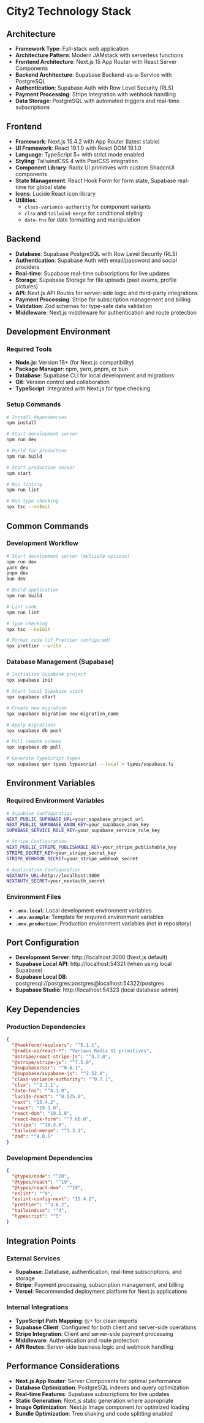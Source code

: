 # City2 Technology Stack

## Architecture
- **Framework Type**: Full-stack web application
- **Architecture Pattern**: Modern JAMstack with serverless functions
- **Frontend Architecture**: Next.js 15 App Router with React Server Components
- **Backend Architecture**: Supabase Backend-as-a-Service with PostgreSQL
- **Authentication**: Supabase Auth with Row Level Security (RLS)
- **Payment Processing**: Stripe integration with webhook handling
- **Data Storage**: PostgreSQL with automated triggers and real-time subscriptions

## Frontend
- **Framework**: Next.js 15.4.2 with App Router (latest stable)
- **UI Framework**: React 19.1.0 with React DOM 19.1.0
- **Language**: TypeScript 5+ with strict mode enabled
- **Styling**: TailwindCSS 4 with PostCSS integration
- **Component Library**: Radix UI primitives with custom ShadcnUI components
- **State Management**: React Hook Form for form state, Supabase real-time for global state
- **Icons**: Lucide React icon library
- **Utilities**: 
  - `class-variance-authority` for component variants
  - `clsx` and `tailwind-merge` for conditional styling
  - `date-fns` for date formatting and manipulation

## Backend
- **Database**: Supabase PostgreSQL with Row Level Security (RLS)
- **Authentication**: Supabase Auth with email/password and social providers
- **Real-time**: Supabase real-time subscriptions for live updates
- **Storage**: Supabase Storage for file uploads (past exams, profile pictures)
- **API**: Next.js API Routes for server-side logic and third-party integrations
- **Payment Processing**: Stripe for subscription management and billing
- **Validation**: Zod schemas for type-safe data validation
- **Middleware**: Next.js middleware for authentication and route protection

## Development Environment

### Required Tools
- **Node.js**: Version 18+ (for Next.js compatibility)
- **Package Manager**: npm, yarn, pnpm, or bun
- **Database**: Supabase CLI for local development and migrations
- **Git**: Version control and collaboration
- **TypeScript**: Integrated with Next.js for type checking

### Setup Commands
```bash
# Install dependencies
npm install

# Start development server
npm run dev

# Build for production
npm run build

# Start production server
npm start

# Run linting
npm run lint

# Run type checking
npx tsc --noEmit
```

## Common Commands

### Development Workflow
```bash
# Start development server (multiple options)
npm run dev
yarn dev
pnpm dev
bun dev

# Build application
npm run build

# Lint code
npm run lint

# Type checking
npx tsc --noEmit

# Format code (if Prettier configured)
npx prettier --write .
```

### Database Management (Supabase)
```bash
# Initialize Supabase project
npx supabase init

# Start local Supabase stack
npx supabase start

# Create new migration
npx supabase migration new migration_name

# Apply migrations
npx supabase db push

# Pull remote schema
npx supabase db pull

# Generate TypeScript types
npx supabase gen types typescript --local > types/supabase.ts
```

## Environment Variables

### Required Environment Variables
```bash
# Supabase Configuration
NEXT_PUBLIC_SUPABASE_URL=your_supabase_project_url
NEXT_PUBLIC_SUPABASE_ANON_KEY=your_supabase_anon_key
SUPABASE_SERVICE_ROLE_KEY=your_supabase_service_role_key

# Stripe Configuration
NEXT_PUBLIC_STRIPE_PUBLISHABLE_KEY=your_stripe_publishable_key
STRIPE_SECRET_KEY=your_stripe_secret_key
STRIPE_WEBHOOK_SECRET=your_stripe_webhook_secret

# Application Configuration
NEXTAUTH_URL=http://localhost:3000
NEXTAUTH_SECRET=your_nextauth_secret
```

### Environment Files
- **`.env.local`**: Local development environment variables
- **`.env.example`**: Template for required environment variables
- **`.env.production`**: Production environment variables (not in repository)

## Port Configuration
- **Development Server**: http://localhost:3000 (Next.js default)
- **Supabase Local API**: http://localhost:54321 (when using local Supabase)
- **Supabase Local DB**: postgresql://postgres:postgres@localhost:54322/postgres
- **Supabase Studio**: http://localhost:54323 (local database admin)

## Key Dependencies

### Production Dependencies
```json
{
  "@hookform/resolvers": "^5.1.1",
  "@radix-ui/react-*": "Various Radix UI primitives",
  "@stripe/react-stripe-js": "^3.7.0",
  "@stripe/stripe-js": "^7.5.0",
  "@supabase/ssr": "^0.6.1",
  "@supabase/supabase-js": "^2.52.0",
  "class-variance-authority": "^0.7.1",
  "clsx": "^2.1.1",
  "date-fns": "^4.1.0",
  "lucide-react": "^0.525.0",
  "next": "15.4.2",
  "react": "19.1.0",
  "react-dom": "19.1.0",
  "react-hook-form": "^7.60.0",
  "stripe": "^18.3.0",
  "tailwind-merge": "^3.3.1",
  "zod": "^4.0.5"
}
```

### Development Dependencies
```json
{
  "@types/node": "^20",
  "@types/react": "^19",
  "@types/react-dom": "^19",
  "eslint": "^9",
  "eslint-config-next": "15.4.2",
  "prettier": "^3.6.2",
  "tailwindcss": "^4",
  "typescript": "^5"
}
```

## Integration Points

### External Services
- **Supabase**: Database, authentication, real-time subscriptions, and storage
- **Stripe**: Payment processing, subscription management, and billing
- **Vercel**: Recommended deployment platform for Next.js applications

### Internal Integrations
- **TypeScript Path Mapping**: `@/*` for clean imports
- **Supabase Client**: Configured for both client and server-side operations
- **Stripe Integration**: Client and server-side payment processing
- **Middleware**: Authentication and route protection
- **API Routes**: Server-side business logic and webhook handling

## Performance Considerations
- **Next.js App Router**: Server Components for optimal performance
- **Database Optimization**: PostgreSQL indexes and query optimization
- **Real-time Features**: Supabase subscriptions for live updates
- **Static Generation**: Next.js static generation where appropriate
- **Image Optimization**: Next.js Image component for optimized loading
- **Bundle Optimization**: Tree shaking and code splitting enabled